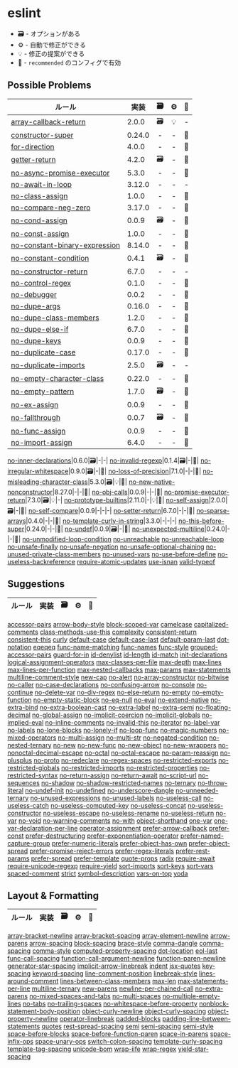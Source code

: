 # eslint

- 🗃️ - オプションがある
- ⚙️ - 自動で修正ができる
- 💡 - 修正の提案ができる
- 📝 - `recommended` のコンフィグで有効

## Possible Problems

| ルール                                                            | 実装   | 🗃️  | ⚙️  | 📝  |
| ----------------------------------------------------------------- | ------ | :-: | :-: | :-: |
| [array-callback-return](array-callback-return.md)                 | 2.0.0  | 🗃️  | 💡  |  -  |
| [constructor-super](constructor-super.md)                         | 0.24.0 |  -  |  -  | 📝  |
| [for-direction](for-direction.md)                                 | 4.0.0  |  -  |  -  | 📝  |
| [getter-return](getter-return.md)                                 | 4.2.0  | 🗃️  |  -  | 📝  |
| [no-async-promise-executor](no-async-promise-executor.md)         | 5.3.0  |  -  |  -  | 📝  |
| [no-await-in-loop](no-await-in-loop.md)                           | 3.12.0 |  -  |  -  |  -  |
| [no-class-assign](no-class-assign.md)                             | 1.0.0  |  -  |  -  | 📝  |
| [no-compare-neg-zero](no-compare-neg-zero.md)                     | 3.17.0 |  -  |  -  | 📝  |
| [no-cond-assign](no-cond-assign.md)                               | 0.0.9  | 🗃️  |  -  | 📝  |
| [no-const-assign](no-const-assign.md)                             | 1.0.0  |  -  |  -  | 📝  |
| [no-constant-binary-expression](no-constant-binary-expression.md) | 8.14.0 |  -  |  -  | 📝  |
| [no-constant-condition](no-constant-condition.md)                 | 0.4.1  | 🗃️  |  -  | 📝  |
| [no-constructor-return](no-constructor-return.md)                 | 6.7.0  |  -  |  -  |  -  |
| [no-control-regex](no-control-regex.md)                           | 0.1.0  |  -  |  -  | 📝  |
| [no-debugger](no-debugger.md)                                     | 0.0.2  |  -  |  -  | 📝  |
| [no-dupe-args](no-dupe-args.md)                                   | 0.16.0 |  -  |  -  | 📝  |
| [no-dupe-class-members](no-dupe-class-members.md)                 | 1.2.0  |  -  |  -  | 📝  |
| [no-dupe-else-if](no-dupe-else-if.md)                             | 6.7.0  |  -  |  -  | 📝  |
| [no-dupe-keys](no-dupe-keys.md)                                   | 0.0.9  |  -  |  -  | 📝  |
| [no-duplicate-case](no-duplicate-case.md)                         | 0.17.0 |  -  |  -  | 📝  |
| [no-duplicate-imports](no-duplicate-imports.md)                   | 2.5.0  | 🗃️  |  -  |  -  |
| [no-empty-character-class](no-empty-character-class.md)           | 0.22.0 |  -  |  -  | 📝  |
| [no-empty-pattern](no-empty-pattern.md)                           | 1.7.0  | 🗃️  |  -  | 📝  |
| [no-ex-assign](no-ex-assign.md)                                   | 0.0.9  |  -  |  -  | 📝  |
| [no-fallthrough](no-fallthrough.md)                               | 0.0.7  | 🗃️  |  -  | 📝  |
| [no-func-assign](no-func-assign.md)                               | 0.0.9  |  -  |  -  | 📝  |
| [no-import-assign](no-import-assign.md)                           | 6.4.0  |  -  |  -  | 📝  |

[no-inner-declarations](no-inner-declarations.md)|0.6.0|🗃️|-|-|
[no-invalid-regexp](no-invalid-regexp.md)|0.1.4|🗃️|-|📝|
[no-irregular-whitespace](no-irregular-whitespace.md)|0.9.0|🗃️|-|📝|
[no-loss-of-precision](no-loss-of-precision.md)|7.1.0|-|-|📝|
[no-misleading-character-class](no-misleading-character-class.md)|5.3.0|🗃️|💡|📝|
[no-new-native-nonconstructor](no-new-native-nonconstructor.md)|8.27.0|-|-|📝|
[no-obj-calls](no-obj-calls.md)|0.0.9|-|-|📝|
[no-promise-executor-return](no-promise-executor-return.md)|7.3.0|🗃️|💡|-|
[no-prototype-builtins](no-prototype-builtins.md)|2.11.0|-|💡|📝|
[no-self-assign](no-self-assign.md)|2.0.0|🗃️|-|📝|
[no-self-compare](no-self-compare.md)|0.0.9|-|-|-|
[no-setter-return](no-setter-return.md)|6.7.0|-|-|📝|
[no-sparse-arrays](no-sparse-arrays.md)|0.4.0|-|-|📝|
[no-template-curly-in-string](no-template-curly-in-string.md)|3.3.0|-|-|-|
[no-this-before-super](no-this-before-super.md)|0.24.0|-|-|📝|
[no-undef](no-undef.md)|0.0.9|🗃️|-|📝|
[no-unexpected-multiline](no-unexpected-multiline.md)|0.24.0|-|-|📝|
[no-unmodified-loop-condition](no-unmodified-loop-condition.md)
[no-unreachable](no-unreachable.md)
[no-unreachable-loop](no-unreachable-loop.md)
[no-unsafe-finally](no-unsafe-finally.md)
[no-unsafe-negation](no-unsafe-negation.md)
[no-unsafe-optional-chaining](no-unsafe-optional-chaining.md)
[no-unused-private-class-members](no-unused-private-class-members.md)
[no-unused-vars](no-unused-vars.md)
[no-use-before-define](no-use-before-define.md)
[no-useless-backreference](no-useless-backreference.md)
[require-atomic-updates](require-atomic-updates.md)
[use-isnan](use-isnan.md)
[valid-typeof](valid-typeof.md)

## Suggestions

| ルール | 実装 | 🗃️  | ⚙️  | 📝  |
| ------ | ---- | :-: | :-: | :-: |

[accessor-pairs](accessor-pairs.md)
[arrow-body-style](arrow-body-style.md)
[block-scoped-var](block-scoped-var.md)
[camelcase](camelcase.md)
[capitalized-comments](capitalized-comments.md)
[class-methods-use-this](class-methods-use-this.md)
[complexity](complexity.md)
[consistent-return](consistent-return.md)
[consistent-this](consistent-this.md)
[curly](curly.md)
[default-case](default-case.md)
[default-case-last](default-case-last.md)
[default-param-last](default-param-last.md)
[dot-notation](dot-notation.md)
[eqeqeq](eqeqeq.md)
[func-name-matching](func-name-matching.md)
[func-names](func-names.md)
[func-style](func-style.md)
[grouped-accessor-pairs](grouped-accessor-pairs.md)
[guard-for-in](guard-for-in.md)
[id-denylist](id-denylist.md)
[id-length](id-length.md)
[id-match](id-match.md)
[init-declarations](init-declarations.md)
[logical-assignment-operators](logical-assignment-operators.md)
[max-classes-per-file](max-classes-per-file.md)
[max-depth](max-depth.md)
[max-lines](max-lines.md)
[max-lines-per-function](max-lines-per-function.md)
[max-nested-callbacks](max-nested-callbacks.md)
[max-params](max-params.md)
[max-statements](max-statements.md)
[multiline-comment-style](multiline-comment-style.md)
[new-cap](new-cap.md)
[no-alert](no-alert.md)
[no-array-constructor](no-array-constructor.md)
[no-bitwise](no-bitwise.md)
[no-caller](no-caller.md)
[no-case-declarations](no-case-declarations.md)
[no-confusing-arrow](no-confusing-arrow.md)
[no-console](no-console.md)
[no-continue](no-continue.md)
[no-delete-var](no-delete-var.md)
[no-div-regex](no-div-regex.md)
[no-else-return](no-else-return.md)
[no-empty](no-empty.md)
[no-empty-function](no-empty-function.md)
[no-empty-static-block](no-empty-static-block.md)
[no-eq-null](no-eq-null.md)
[no-eval](no-eval.md)
[no-extend-native](no-extend-native.md)
[no-extra-bind](no-extra-bind.md)
[no-extra-boolean-cast](no-extra-boolean-cast.md)
[no-extra-label](no-extra-label.md)
[no-extra-semi](no-extra-semi.md)
[no-floating-decimal](no-floating-decimal.md)
[no-global-assign](no-global-assign.md)
[no-implicit-coercion](no-implicit-coercion.md)
[no-implicit-globals](no-implicit-globals.md)
[no-implied-eval](no-implied-eval.md)
[no-inline-comments](no-inline-comments.md)
[no-invalid-this](no-invalid-this.md)
[no-iterator](no-iterator.md)
[no-label-var](no-label-var.md)
[no-labels](no-labels.md)
[no-lone-blocks](no-lone-blocks.md)
[no-lonely-if](no-lonely-if.md)
[no-loop-func](no-loop-func.md)
[no-magic-numbers](no-magic-numbers.md)
[no-mixed-operators](no-mixed-operators.md)
[no-multi-assign](no-multi-assign.md)
[no-multi-str](no-multi-str.md)
[no-negated-condition](no-negated-condition.md)
[no-nested-ternary](no-nested-ternary.md)
[no-new](no-new.md)
[no-new-func](no-new-func.md)
[no-new-object](no-new-object.md)
[no-new-wrappers](no-new-wrappers.md)
[no-nonoctal-decimal-escape](no-nonoctal-decimal-escape.md)
[no-octal](no-octal.md)
[no-octal-escape](no-octal-escape.md)
[no-param-reassign](no-param-reassign.md)
[no-plusplus](no-plusplus.md)
[no-proto](no-proto.md)
[no-redeclare](no-redeclare.md)
[no-regex-spaces](no-regex-spaces.md)
[no-restricted-exports](no-restricted-exports.md)
[no-restricted-globals](no-restricted-globals.md)
[no-restricted-imports](no-restricted-imports.md)
[no-restricted-properties](no-restricted-properties.md)
[no-restricted-syntax](no-restricted-syntax.md)
[no-return-assign](no-return-assign.md)
[no-return-await](no-return-await.md)
[no-script-url](no-script-url.md)
[no-sequences](no-sequences.md)
[no-shadow](no-shadow.md)
[no-shadow-restricted-names](no-shadow-restricted-names.md)
[no-ternary](no-ternary.md)
[no-throw-literal](no-throw-literal.md)
[no-undef-init](no-undef-init.md)
[no-undefined](no-undefined.md)
[no-underscore-dangle](no-underscore-dangle.md)
[no-unneeded-ternary](no-unneeded-ternary.md)
[no-unused-expressions](no-unused-expressions.md)
[no-unused-labels](no-unused-labels.md)
[no-useless-call](no-useless-call.md)
[no-useless-catch](no-useless-catch.md)
[no-useless-computed-key](no-useless-computed-key.md)
[no-useless-concat](no-useless-concat.md)
[no-useless-constructor](no-useless-constructor.md)
[no-useless-escape](no-useless-escape.md)
[no-useless-rename](no-useless-rename.md)
[no-useless-return](no-useless-return.md)
[no-var](no-var.md)
[no-void](no-void.md)
[no-warning-comments](no-warning-comments.md)
[no-with](no-with.md)
[object-shorthand](object-shorthand.md)
[one-var](one-var.md)
[one-var-declaration-per-line](one-var-declaration-per-line.md)
[operator-assignment](operator-assignment.md)
[prefer-arrow-callback](prefer-arrow-callback.md)
[prefer-const](prefer-const.md)
[prefer-destructuring](prefer-destructuring.md)
[prefer-exponentiation-operator](prefer-exponentiation-operator.md)
[prefer-named-capture-group](prefer-named-capture-group.md)
[prefer-numeric-literals](prefer-numeric-literals.md)
[prefer-object-has-own](prefer-object-has-own.md)
[prefer-object-spread](prefer-object-spread.md)
[prefer-promise-reject-errors](prefer-promise-reject-errors.md)
[prefer-regex-literals](prefer-regex-literals.md)
[prefer-rest-params](prefer-rest-params.md)
[prefer-spread](prefer-spread.md)
[prefer-template](prefer-template.md)
[quote-props](quote-props.md)
[radix](radix.md)
[require-await](require-await.md)
[require-unicode-regexp](require-unicode-regexp.md)
[require-yield](require-yield.md)
[sort-imports](sort-imports.md)
[sort-keys](sort-keys.md)
[sort-vars](sort-vars.md)
[spaced-comment](spaced-comment.md)
[strict](strict.md)
[symbol-description](symbol-description.md)
[vars-on-top](vars-on-top.md)
[yoda](yoda.md)

## Layout & Formatting

| ルール | 実装 | 🗃️  | ⚙️  | 📝  |
| ------ | ---- | :-: | :-: | :-: |

[array-bracket-newline](array-bracket-newline.md)
[array-bracket-spacing](array-bracket-spacing.md)
[array-element-newline](array-element-newline.md)
[arrow-parens](arrow-parens.md)
[arrow-spacing](arrow-spacing.md)
[block-spacing](block-spacing.md)
[brace-style](brace-style.md)
[comma-dangle](comma-dangle.md)
[comma-spacing](comma-spacing.md)
[comma-style](comma-style.md)
[computed-property-spacing](computed-property-spacing.md)
[dot-location](dot-location.md)
[eol-last](eol-last.md)
[func-call-spacing](func-call-spacing.md)
[function-call-argument-newline](function-call-argument-newline.md)
[function-paren-newline](function-paren-newline.md)
[generator-star-spacing](generator-star-spacing.md)
[implicit-arrow-linebreak](implicit-arrow-linebreak.md)
[indent](indent.md)
[jsx-quotes](jsx-quotes.md)
[key-spacing](key-spacing.md)
[keyword-spacing](keyword-spacing.md)
[line-comment-position](line-comment-position.md)
[linebreak-style](linebreak-style.md)
[lines-around-comment](lines-around-comment.md)
[lines-between-class-members](lines-between-class-members.md)
[max-len](max-len.md)
[max-statements-per-line](max-statements-per-line.md)
[multiline-ternary](multiline-ternary.md)
[new-parens](new-parens.md)
[newline-per-chained-call](newline-per-chained-call.md)
[no-extra-parens](no-extra-parens.md)
[no-mixed-spaces-and-tabs](no-mixed-spaces-and-tabs.md)
[no-multi-spaces](no-multi-spaces.md)
[no-multiple-empty-lines](no-multiple-empty-lines.md)
[no-tabs](no-tabs.md)
[no-trailing-spaces](no-trailing-spaces.md)
[no-whitespace-before-property](no-whitespace-before-property.md)
[nonblock-statement-body-position](nonblock-statement-body-position.md)
[object-curly-newline](object-curly-newline.md)
[object-curly-spacing](object-curly-spacing.md)
[object-property-newline](object-property-newline.md)
[operator-linebreak](operator-linebreak.md)
[padded-blocks](padded-blocks.md)
[padding-line-between-statements](padding-line-between-statements.md)
[quotes](quotes.md)
[rest-spread-spacing](rest-spread-spacing.md)
[semi](semi.md)
[semi-spacing](semi-spacing.md)
[semi-style](semi-style.md)
[space-before-blocks](space-before-blocks.md)
[space-before-function-paren](space-before-function-paren.md)
[space-in-parens](space-in-parens.md)
[space-infix-ops](space-infix-ops.md)
[space-unary-ops](space-unary-ops.md)
[switch-colon-spacing](switch-colon-spacing.md)
[template-curly-spacing](template-curly-spacing.md)
[template-tag-spacing](template-tag-spacing.md)
[unicode-bom](unicode-bom.md)
[wrap-iife](wrap-iife.md)
[wrap-regex](wrap-regex.md)
[yield-star-spacing](yield-star-spacing.md)
